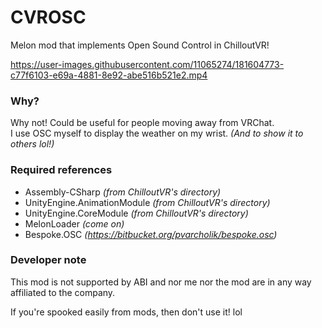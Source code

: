 # CVROSC
Melon mod that implements Open Sound Control in ChilloutVR!

https://user-images.githubusercontent.com/11065274/181604773-c77f6103-e69a-4881-8e92-abe516b521e2.mp4

### Why?
Why not! Could be useful for people moving away from VRChat.
<br />
I use OSC myself to display the weather on my wrist. *(And to show it to others lol!)*

### Required references
- Assembly-CSharp *(from ChilloutVR's directory)*
- UnityEngine.AnimationModule *(from ChilloutVR's directory)*
- UnityEngine.CoreModule *(from ChilloutVR's directory)*
- MelonLoader *(come on)*
- Bespoke.OSC *(https://bitbucket.org/pvarcholik/bespoke.osc)*

### Developer note
This mod is not supported by ABI and nor me nor the mod are in any way affiliated to the company.

If you're spooked easily from mods, then don't use it! lol